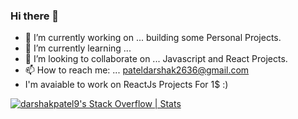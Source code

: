 ### Hi there 👋



- 🔭 I’m currently working on ... building some Personal Projects.
- 🌱 I’m currently learning ... 
- 👯 I’m looking to collaborate on ... Javascript and React Projects.
- 📫 How to reach me: ... pateldarshak2636@gmail.com
- I'm avaiable to work on ReactJs Projects For 1$ :)

[![darshakpatel9's Stack Overflow | Stats](https://stats.quine.sh/darshakpatel9/stack-overflow?theme=dark)](https://quine.sh?utm_source=widgets&utm_campaign=darshakpatel9)
